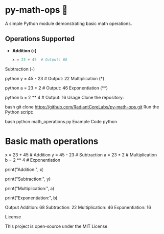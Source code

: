 # py-math-ops 🧮

A simple Python module demonstrating basic math operations.

## Operations Supported

- **Addition (`+`)**  
  ```python
  x = 23 + 45  # Output: 68
Subtraction (-)

python
y = 45 - 23  # Output: 22
Multiplication (*)

python
a = 23 * 2   # Output: 46
Exponentiation (**)

python
b = 2 ** 4   # Output: 16
Usage
Clone the repository:

bash
git clone https://github.com/RadiantCoreLabs/py-math-ops.git
Run the Python script:

bash
python math_operations.py
Example Code
python
# Basic math operations
x = 23 + 45   # Addition
y = 45 - 23   # Subtraction
a = 23 * 2    # Multiplication
b = 2 ** 4    # Exponentiation

print("Addition:", x)

print("Subtraction:", y)

print("Multiplication:", a)

print("Exponentiation:", b)

Output
Addition: 68
Subtraction: 22
Multiplication: 46
Exponentiation: 16

License

This project is open-source under the MIT License.
